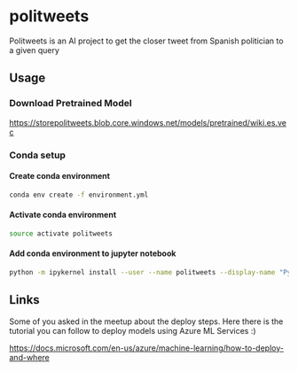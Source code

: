 # politweets

Politweets is an AI project to get the closer tweet from Spanish politician to a given query

## Usage

### Download Pretrained Model

https://storepolitweets.blob.core.windows.net/models/pretrained/wiki.es.vec

### Conda setup

#### Create conda environment

```bash
conda env create -f environment.yml
```

#### Activate conda environment

```bash
source activate politweets
```

#### Add conda environment to jupyter notebook

```bash
python -m ipykernel install --user --name politweets --display-name "Python (politweets)"
```

## Links

Some of you asked in the meetup about the deploy steps. Here there is the tutorial you can follow to deploy models using Azure ML Services :)

https://docs.microsoft.com/en-us/azure/machine-learning/how-to-deploy-and-where
